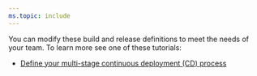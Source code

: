 ```yaml
---
ms.topic: include
---
```


You can modify these build and release definitions to meet the needs of your team. To learn more see one of these tutorials:

[//]: # (TODO: change these links to new azure specific tutorials)

* [Define your multi-stage continuous deployment (CD) process](../../actions/define-multistage-release-process.md)

